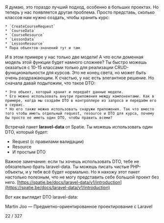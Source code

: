 Я думаю, это гораздо лучший подход, особенно в больших проектах. Но теперь у нас появляется другая проблема. Просто представь, сколько классов нам нужно создать, чтобы хранить курс:

    * `CreateCourseRequest`
    * `CourseData`
    * `CourseResource`
    * `LessonData`
    * `LessonResource`
    * Пара объектов-значений тут и там

И в этом примере у нас только две модели! А что если доменная модель этой функции будет намного сложнее? Ты быстро можешь оказаться с 10-15 классами только для реализации CRUD-функциональности для курсов. Это не конец света, но может быть очень раздражающим. К счастью, у нас есть элегантное решение. Но сначала давай подытожим, что такое DTO:

    * Это объект, который хранит и передаёт данные модели.
    * Его можно использовать внутри приложения между компонентами. Как в примере, когда мы создаём DTO в контроллере из запроса и передаём его в сервис.
    * Но его также можно использовать снаружи приложения. Так что вместо того чтобы иметь отдельный request, resource и DTO для курса, почему бы просто не иметь один DTO, чтобы править всеми?

Встречай пакет **laravel-data** от Spatie. Ты можешь использовать один DTO, который будет:

* Request (с правилами валидации)
* Resource
* И простым DTO

Важное замечание: если ты хочешь использовать DTO, тебе не обязательно брать laravel-data. Ты можешь писать чистые PHP-объекты, и у тебя всё будет нормально. Но я нахожу этот пакет настолько полезным, что не могу представить себе большой проект без него.
[https://spatie.be/docs/laravel-data/v1/introduction](https://spatie.be/docs/laravel-data/v1/introduction)


Вот как выглядит DTO laravel-data:


Martin Joo — Предметно-ориентированное проектирование с Laravel

22 / 327


